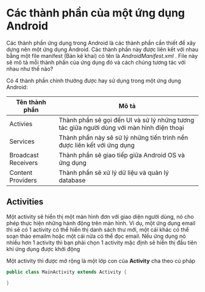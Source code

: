 # Các thành phần của một ứng dụng Android
Các thành phần ứng dụng trong Android là các thành phần cần thiết  để xây dựng nên một ứng dụng Android. Các thành phần này được liên kết với nhau bằng một file manifest (Bản kê khai) có tên là _AndroidManifest.xml_ . File này sẽ mô tả mỗi thành phần của ứng dụng đó và cách chúng tương tác với nhau như thế nào?

Có 4 thành phần chính thường được hay sử dụng trong một ứng dụng Android:

Tên thành phần| Mô tả
--- | ---
Activies | Thành phần sẽ gọi đến UI và sử lý những tương tác giữa người dùng với màn hình điện thoại
Services | Thành phần này sẽ sử lý những tiến trình nền được liên kết với ứng dụng
Broadcast Receivers | Thành phần sẽ giao tiếp giữa Android OS và ứng dụng
Content Providers | Thành phần sẽ xử lý dữ liệu và quản lý database

## Activities

Một activity sẽ hiển thị một màn hình đơn với giao diện người dùng, nó cho phép thực hiện những hành động trên màn hình. Ví dụ, một ứng dụng email thì sẽ có 1 activity có thể hiển thị danh sách thư mới, một cái khác có thể soạn thảo emailm hoặc một cái nữa có thể đọc email. Nếu ứng dụng nó nhiều hơn 1 activity thì bạn phải chọn 1 activity mặc định sẽ hiển thị đầu tiên khi ứng dụng được khởi động

Một activity thì được mở rộng là một lớp con của **Activity** cha theo cú pháp

```java
public class MainActivity extends Activity {

}
```
